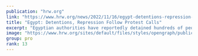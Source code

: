 ```yaml
---
publication: "hrw.org"
link: "https://www.hrw.org/news/2022/11/16/egypt-detentions-repression-follow-protest-calls"
title: "Egypt: Detentions, Repression Follow Protest Calls"
excerpt: "Egyptian authorities have reportedly detained hundreds of people in a nationwide crackdown following calls for anti-government protests."
image: "https://www.hrw.org/sites/default/files/styles/opengraph/public/media_2022/11/202211afr_egypt_cop27_climate_protest.jpg?h=a130fd67&itok=PMtqChhx"
group: pro
rank: 13
---
```

